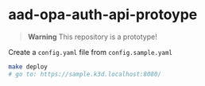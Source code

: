 # aad-opa-auth-api-protoype
> **Warning**
> This repository is a prototype!

Create a `config.yaml` file from `config.sample.yaml`
```bash
make deploy
# go to: https://sample.k3d.localhost:8080/
```
